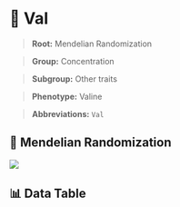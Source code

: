 # 🧪 Val

> **Root:** Mendelian Randomization

> **Group:** Concentration  

> **Subgroup:** Other traits

> **Phenotype:** Valine  

> **Abbreviations:** `Val`

## 🧬 Mendelian Randomization  

<img src="/MR/Figures/Inverse/Val.png"/>


## 📊 Data Table


<CsvTableMRI src="/public/MR/Data/Inverse/Val.csv"/>
